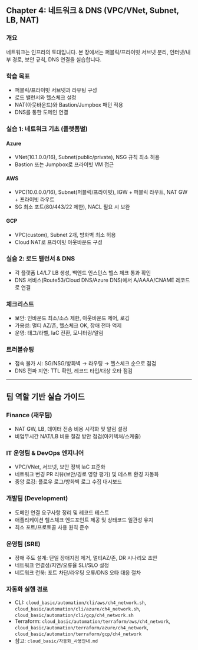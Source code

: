 ## Chapter 4: 네트워크 & DNS (VPC/VNet, Subnet, LB, NAT)

### 개요
네트워크는 인프라의 토대입니다. 본 장에서는 퍼블릭/프라이빗 서브넷 분리, 인터넷/내부 경로, 보안 규칙, DNS 연결을 실습합니다.

### 학습 목표
- 퍼블릭/프라이빗 서브넷과 라우팅 구성
- 로드 밸런서와 헬스체크 설정
- NAT(아웃바운드)와 Bastion/Jumpbox 패턴 적용
- DNS를 통한 도메인 연결

### 실습 1: 네트워크 기초 (플랫폼별)
#### Azure
- VNet(10.1.0.0/16), Subnet(public/private), NSG 규칙 최소 허용
- Bastion 또는 Jumpbox로 프라이빗 VM 접근

#### AWS
- VPC(10.0.0.0/16), Subnet(퍼블릭/프라이빗), IGW + 퍼블릭 라우트, NAT GW + 프라이빗 라우트
- SG 최소 포트(80/443/22 제한), NACL 필요 시 보완

#### GCP
- VPC(custom), Subnet 2개, 방화벽 최소 허용
- Cloud NAT로 프라이빗 아웃바운드 구성

### 실습 2: 로드 밸런서 & DNS
- 각 플랫폼 L4/L7 LB 생성, 백엔드 인스턴스 헬스 체크 통과 확인
- DNS 서비스(Route53/Cloud DNS/Azure DNS)에서 A/AAAA/CNAME 레코드로 연결

### 체크리스트
- 보안: 인바운드 최소/소스 제한, 아웃바운드 제어, 로깅
- 가용성: 멀티 AZ/존, 헬스체크 OK, 장애 전파 억제
- 운영: 태그/라벨, IaC 전환, 모니터링/알림

### 트러블슈팅
- 접속 불가 시: SG/NSG/방화벽 → 라우팅 → 헬스체크 순으로 점검
- DNS 전파 지연: TTL 확인, 레코드 타입/대상 오타 점검

---

## 팀 역할 기반 실습 가이드

### Finance (재무팀)
- NAT GW, LB, 데이터 전송 비용 시각화 및 알림 설정
- 비업무시간 NAT/LB 비용 절감 방안 점검(아키텍처/스케줄)

### IT 운영팀 & DevOps 엔지니어
- VPC/VNet, 서브넷, 보안 정책 IaC 표준화
- 네트워크 변경 PR 리뷰(보안/경로 영향 평가) 및 테스트 환경 자동화
- 중앙 로깅: 플로우 로그/방화벽 로그 수집 대시보드

### 개발팀 (Development)
- 도메인 연결 요구사항 정리 및 레코드 테스트
- 애플리케이션 헬스체크 엔드포인트 제공 및 상태코드 일관성 유지
- 최소 포트/프로토콜 사용 원칙 준수

### 운영팀 (SRE)
- 장애 주도 설계: 단일 장애지점 제거, 멀티AZ/존, DR 시나리오 초안
- 네트워크 연결성/지연/오류율 SLI/SLO 설정
- 네트워크 런북: 포트 차단/라우팅 오류/DNS 오타 대응 절차

### 자동화 실행 경로
- CLI: `cloud_basic/automation/cli/aws/ch4_network.sh`, `cloud_basic/automation/cli/azure/ch4_network.sh`, `cloud_basic/automation/cli/gcp/ch4_network.sh`
- Terraform: `cloud_basic/automation/terraform/aws/ch4_network`, `cloud_basic/automation/terraform/azure/ch4_network`, `cloud_basic/automation/terraform/gcp/ch4_network`
- 참고: `cloud_basic/자동화_사용안내.md`
